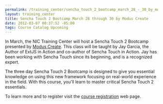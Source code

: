 ```yaml
--- 
permalink: /training_center/sencha_touch_2_bootcamp_march_28_-_30_by_modus_create.html
layout: training_center
title: Sencha Touch 2 Bootcamp March 28 through 30 by Modus Create
date: 2012-03-07 00:37:52 -05:00
tags: Course Catalog Upcoming
---
```

In March, the NIC Training Center will host a Sencha Touch 2 Bootcamp presented by [Modus Create](http://moduscreate.com/). This class will be taught by Jay Garcia, the Author of ExtJS in Action and co-author of Sencha Touch in Action. Jay has been working with Sencha Touch since its beginning, and is a recognized expert.

The three day Sencha Touch 2 Bootcamp is designed to give you essential knowledge on using this new framework focusing on real-world experience in the field. With this course, you'll learn to master critical Sencha Touch 2 essentials.

To learn more and to register visit the [course registration](http://senchatouch2.eventbrite.co.uk) web page. 

